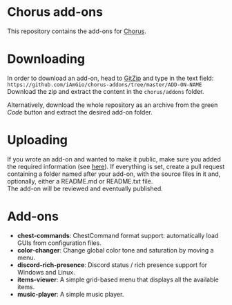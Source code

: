 # Chorus add-ons

This repository contains the add-ons for [Chorus](https://github.com/iAmGio/chorus).

# Downloading
In order to download an add-on, head to [GitZip](https://kinolien.github.io/gitzip/) and type in the text field:  
`https://github.com/iAmGio/chorus-addons/tree/master/ADD-ON-NAME`  
Download the zip and extract the content in the `chorus/addons` folder.  

Alternatively, download the whole repository as an archive from the green _Code_ button and extract the desired add-on folder.

# Uploading
If you wrote an add-on and wanted to make it public, make sure you added the required information (see [here](https://github.com/iAmGio/chorus/wiki/Your-first-add-on)). If everything is set, create a pull request containing a folder named after your add-on, with the source files in it and, optionally, either a README.md or README.txt file.  
The add-on will be reviewed and eventually published.

# Add-ons
* **chest-commands**: ChestCommand format support: automatically load GUIs from configuration files.
* **color-changer**: Change global color tone and saturation by moving a menu.
* **discord-rich-presence**: Discord status / rich presence support for Windows and Linux.
* **items-viewer**: A simple grid-based menu that displays all the available items.
* **music-player**: A simple music player.